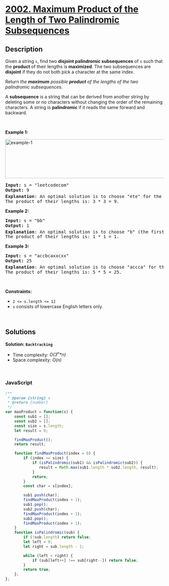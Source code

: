 # [2002. Maximum Product of the Length of Two Palindromic Subsequences](https://leetcode.com/problems/maximum-product-of-the-length-of-two-palindromic-subsequences)

## Description

<div class="elfjS" data-track-load="description_content"><p>Given a string <code>s</code>, find two <strong>disjoint palindromic subsequences</strong> of <code>s</code> such that the <strong>product</strong> of their lengths is <strong>maximized</strong>. The two subsequences are <strong>disjoint</strong> if they do not both pick a character at the same index.</p>

<p>Return <em>the <strong>maximum</strong> possible <strong>product</strong> of the lengths of the two palindromic subsequences</em>.</p>

<p>A <strong>subsequence</strong> is a string that can be derived from another string by deleting some or no characters without changing the order of the remaining characters. A string is <strong>palindromic</strong> if it reads the same forward and backward.</p>

<p>&nbsp;</p>
<p><strong class="example">Example 1:</strong></p>
<img alt="example-1" src="https://assets.leetcode.com/uploads/2021/08/24/two-palindromic-subsequences.png" style="width: 550px; height: 124px;">
<pre><strong>Input:</strong> s = "leetcodecom"
<strong>Output:</strong> 9
<strong>Explanation</strong>: An optimal solution is to choose "ete" for the 1<sup>st</sup> subsequence and "cdc" for the 2<sup>nd</sup> subsequence.
The product of their lengths is: 3 * 3 = 9.
</pre>

<p><strong class="example">Example 2:</strong></p>

<pre><strong>Input:</strong> s = "bb"
<strong>Output:</strong> 1
<strong>Explanation</strong>: An optimal solution is to choose "b" (the first character) for the 1<sup>st</sup> subsequence and "b" (the second character) for the 2<sup>nd</sup> subsequence.
The product of their lengths is: 1 * 1 = 1.
</pre>

<p><strong class="example">Example 3:</strong></p>

<pre><strong>Input:</strong> s = "accbcaxxcxx"
<strong>Output:</strong> 25
<strong>Explanation</strong>: An optimal solution is to choose "accca" for the 1<sup>st</sup> subsequence and "xxcxx" for the 2<sup>nd</sup> subsequence.
The product of their lengths is: 5 * 5 = 25.
</pre>

<p>&nbsp;</p>
<p><strong>Constraints:</strong></p>

<ul>
	<li><code>2 &lt;= s.length &lt;= 12</code></li>
	<li><code>s</code> consists of lowercase English letters only.</li>
</ul>
</div>

<p>&nbsp;</p>

## Solutions

**Solution: `Backtracking`**
- Time complexity: <em>O(3<sup>n</sup>*n)</em>
- Space complexity: <em>O(n)</em>

<p>&nbsp;</p>

### **JavaScript**

```js
/**
 * @param {string} s
 * @return {number}
 */
var maxProduct = function(s) {
    const sub1 = [];
    const sub2 = [];
    const size = s.length;
    let result = 0;

    findMaxProduct();
    return result;

    function findMaxProduct(index = 0) {
        if (index >= size) {
            if (isPalindromic(sub1) && isPalindromic(sub2)) {
               result = Math.max(sub1.length * sub2.length, result);
            }
            return;
        }
        const char = s[index];

        sub1.push(char);
        findMaxProduct(index + 1);
        sub1.pop();
        sub2.push(char);
        findMaxProduct(index + 1);
        sub2.pop();
        findMaxProduct(index + 1);
    }
    function isPalindromic(sub) {
        if (!sub.length) return false;
        let left = 0;
        let right = sub.length - 1;

        while (left < right) {
            if (sub[left++] !== sub[right--]) return false;
        }
        return true;
    };
};
```
